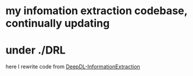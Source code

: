 # my infomation extraction codebase, continually updating

# under ./DRL
here I rewrite code from [DeepDL-InformationExtraction](https://github.com/karthikncode/DeepRL-InformationExtraction.git)


